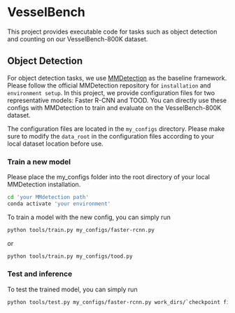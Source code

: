 # VesselBench

This project provides executable code for tasks such as object detection and counting on our VesselBench-800K dataset.

## Object Detection

For object detection tasks, we use [MMDetection](https://github.com/open-mmlab/mmdetection) as the baseline framework. Please follow the official MMDetection repository for `installation` and `environment setup`. In this project, we provide configuration files for two representative models: Faster R-CNN and TOOD. You can directly use these configs with MMDetection to train and evaluate on the VesselBench-800K dataset.

The configuration files are located in the `my_configs` directory. Please make sure to modify the `data_root` in the configuration files according to your local dataset location before use.

### Train a new model
Please place the my_configs folder into the root directory of your local MMDetection installation.
```bash
cd 'your MMdetection path'
conda activate 'your environment'
```
To train a model with the new config, you can simply run
```bash
python tools/train.py my_configs/faster-rcnn.py
```
or 
```bash
python tools/train.py my_configs/tood.py
```

### Test and inference
To test the trained model, you can simply run
```bash
python tools/test.py my_configs/faster-rcnn.py work_dirs/`checkpoint file`
```
